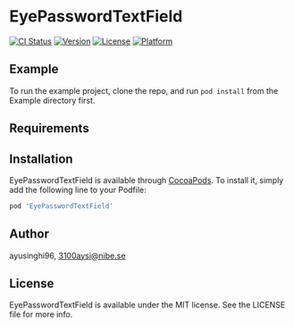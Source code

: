 # EyePasswordTextField

[![CI Status](https://img.shields.io/travis/ayusinghi96/EyePasswordTextField.svg?style=flat)](https://travis-ci.org/ayusinghi96/EyePasswordTextField)
[![Version](https://img.shields.io/cocoapods/v/EyePasswordTextField.svg?style=flat)](https://cocoapods.org/pods/EyePasswordTextField)
[![License](https://img.shields.io/cocoapods/l/EyePasswordTextField.svg?style=flat)](https://cocoapods.org/pods/EyePasswordTextField)
[![Platform](https://img.shields.io/cocoapods/p/EyePasswordTextField.svg?style=flat)](https://cocoapods.org/pods/EyePasswordTextField)

## Example

To run the example project, clone the repo, and run `pod install` from the Example directory first.

## Requirements

## Installation

EyePasswordTextField is available through [CocoaPods](https://cocoapods.org). To install
it, simply add the following line to your Podfile:

```ruby
pod 'EyePasswordTextField'
```

## Author

ayusinghi96, 3100aysi@nibe.se

## License

EyePasswordTextField is available under the MIT license. See the LICENSE file for more info.
